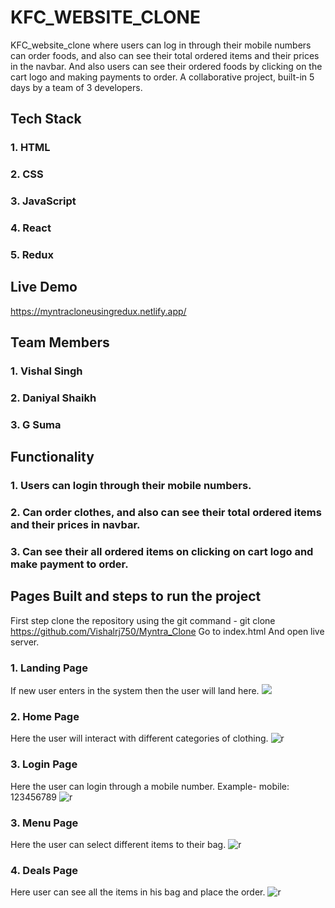 # KFC_WEBSITE_CLONE
KFC_website_clone where users can log in through their mobile numbers can order foods, and also can see their total ordered items and their prices in the navbar. And also users can see their ordered foods by clicking on the cart logo and making payments to order. A collaborative project, built-in 5 days by a team of 3 developers.
## Tech Stack
### 1. HTML
### 2. CSS
### 3. JavaScript
### 4. React
### 5. Redux
## Live Demo
https://myntracloneusingredux.netlify.app/
## Team Members
### 1. Vishal Singh
### 2. Daniyal Shaikh
### 3. G Suma
## Functionality
### 1. Users can login through their mobile numbers.
### 2. Can order clothes, and also can see their total ordered items and their prices in navbar.
### 3. Can see their all ordered items on clicking on cart logo and make payment to order.
## Pages Built and steps to run the project
First step clone the repository using the git command - git clone https://github.com/Vishalrj750/Myntra_Clone
Go to index.html
And open live server.
### 1. Landing Page
If new user enters in the system then the user will land here.
<img src="https://ibb.co/GVX1T59" />
### 2. Home Page
Here the user will interact with different categories of clothing.
![r](https://ibb.co/7kV56WY)
### 3. Login Page
Here the user can login through a mobile number. Example- mobile: 123456789
![r](https://ibb.co/8DL3wbR)
### 3. Menu Page
Here the user can select different items to their bag.
![r](https://ibb.co/h9ys33R)
### 4. Deals Page
Here user can see all the items in his bag and place the order.
![r](https://ibb.co/HBwRP4q)
